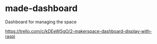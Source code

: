 made-dashboard
==============

Dashboard for managing the space

https://trello.com/c/kDEeWSgO/2-makerspace-dashboard-display-with-raspi
